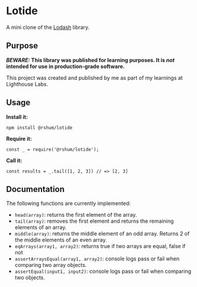 # Lotide

A mini clone of the [Lodash](https://lodash.com) library.

## Purpose

**_BEWARE:_ This library was published for learning purposes. It is _not_ intended for use in production-grade software.**

This project was created and published by me as part of my learnings at Lighthouse Labs. 

## Usage

**Install it:**

`npm install @rshum/lotide`

**Require it:**

`const _ = require('@rshum/lotide');`

**Call it:**

`const results = _.tail([1, 2, 3]) // => [2, 3]`

## Documentation

The following functions are currently implemented:

* `head(array)`: returns the first element of the array.
* `tail(array)`: removes the first element and returns the remaining elements of an array.
* `middle(array)`: returns the middle element of an odd array.  Returns 2 of the middle elements of an even array.
* `eqArrays(array1, array2)`: returns true if two arrays are equal, false if not
* `assertArraysEqual(array1, array2)`: console logs pass or fail when comparing two array objects.
* `assertEqual(input1, input2)`: console logs pass or fail when comparing two objects.